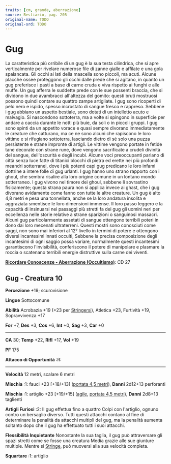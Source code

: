 ```yaml
---
traits: [cm, grande, aberrazione]
source: Bestiario, pag. 205
original-name: TODO
original-srd: TODO
---
```


# Gug

La caratteristica più orribile di un gug è la sua testa cilindrica, che si apre
verticalmente per rivelare numerose file di zanne gialle e affilate e una gola
spalancata. Gli occhi ai lati della mascella sono piccoli, ma acuti. Alcune
placche ossee proteggono gli occhi dalle prede che si agitano, in quanto un gug
preferisce i pasti a base di carne cruda e viva rispetto ai funghi e alle muffe.
Un gug afferra le suddette prede con le sue possenti braccia, che si dividono in
due avambracci all'altezza del gomito: questi bruti mostruosi possono quindi
contare su quattro zampe artigliate. I gug sono ricoperti di pelo nero e ispido,
spesso incrostato di sangue fresco e rappreso. Sebbene i gug abbiano un aspetto
bestiale, sono dotati di un intelletto acuto e malvagio. Si nascondono
sottoterra, ma a volte si spingono in superficie per andare a caccia durante le
notti più buie, da soli o in piccoli gruppi. I gug sono spinti da un appetito
vorace e quasi sempre divorano immediatamente le creature che catturano, ma ce
ne sono alcuni che rapiscono le loro vittime e si rifugiano sottoterra,
lasciando dietro di sé solo una puzza persistente e strane impronte di artigli.
Le vittime vengono portate in fetide tane decorate con strane rune, dove vengono
sacrificate a crudeli divinità del sangue, dell'oscurità e degli incubi. Alcune
voci preoccupanti parlano di città senza luce fatte di titanici blocchi di
pietra ed erette nei più profondi meandri sotterranei, dove i più potenti capi
gug predicano le loro infami dottrine a intere folle di gug urlanti. I gug hanno
uno strano rapporto con i ghoul, che sembra risalire alla loro origine comune in
un lontano mondo sotterraneo. I gug vivono nel timore dei ghoul, sebbene li
sovrastino fisicamente; questa strana paura non si applica invece ai ghast, che
i gug divorano avidamente come fanno con tutte le altre creature. Un gug è alto
4,8 metri e pesa una tonnellata, anche se la loro andatura insolita e aggraziata
smentisce le loro dimensioni immense. Il loro passo leggero e la capacità di
insinuarsi nei passaggi più stretti fa dei gug gli uomini neri per eccellenza
nelle storie relative a strane sparizioni o sanguinosi massacri. Alcuni gug
particolarmente assetati di sangue ottengono terribili poteri in dono dai loro
mecenati ultraterreni. Questi mostri sono conosciuti come saggi, non sono mai
inferiori al 12° livello in termini di potere e ottengono diversi incantesimi
innati occulti, Sebbene la precisa composizione degli incantesimi di ogni saggio
possa variare, normalmente questi incantesimi garantiscono l'invisibilità,
conferiscono il potere di manipolare e plasmare la roccia o scatenano terribili
energie distruttive sulla carne dei viventi.

**[Ricordare Conoscenze - Aberrazione (Occultismo)](/azioni/abilita/ricordare-conoscenze)**:
CD 27

## Gug - Creatura 10

**Percezione** +19; scurovisione

**Lingue** Sottocomune

**Abilità** Acrobazia +19 (+23 per [Stringersi](/azioni/abilita/stringersi)),
Atletica +23, Furtività +19, Sopravvivenza +17

**For** +7, **Des** +3, **Cos** +6, **Int** +0, **Sag** +3, **Car** +0

---

**CA** 30; **Temp** +22, **Rifl** +17, **Vol** +19

**PF** 175

**Attacco di Opportunità** :R:

---

**Velocità** 12 metri, scalare 6 metri

**Mischia** :1: fauci +23 \[+18/+13] ([portata 4,5 metri](/tratti/portata)),
**Danni** 2d12+13 perforanti

**Mischia** :1: artiglio +23 \[+19/+15] ([agile](/tratti/agile),
[portata 4,5 metri](/tratti/portata)), **Danni** 2d8+13 taglienti

**Artigli Furiosi** :2: Il gug effettua fino a quattro Colpi con l'artiglio,
ognuno contro un bersaglio diverso. Tutti questi attacchi contano al fine di
determinare la penalità da attacchi multipli del gug, ma la penalità aumenta
soltanto dopo che il gug ha effettuato tutti i suoi attacchi.

**Flessibilità Inquietante** Nonostante la sua taglia, il gug può attraversare
gli spazi stretti come se fosse una creatura Media grazie alle sue giunture
multiple. Mentre si [Stringe](/azioni/abilita/stringersi), può muoversi alla sua
velocità completa.

**Squartare** :1: artiglio
